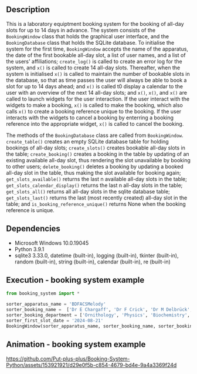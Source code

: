 ## Description 
This is a laboratory equiptment booking system for the booking of all-day slots for up to 14 days in advance. The system consists of the `BookingWindow` class that holds the graphical user interface, and the `BookingDatabase` class that holds the SQLite database. To initialise the system for the first time, `BookingWindow` accepts the name of the apparatus, the date of the first bookable all-day slot, a list of user names, and a list of the users' affiliations; `create_log()` is called to create an error log for the system, and `x()` is called to create 14 all-day slots.  Thereafter, when the system is initialised `x()` is called to maintain the number of bookable slots in the database, so that as time passes the user will always be able to book a slot for up to 14 days ahead; and `x()` is called t0 display a calendar to the user with an overview of the next 14 all-day slots; and `x()`, `x()`, and `x()` are  called to launch widgets for the user interaction. If the user interact with the widgets to make a booking, `x()` is called to make the booking, which also calls `x()` to create a booking reference unique to the booking. If the user interacts with the widgets to cancel a booking by enterring a booking reference into the appropriate widget, `x()` is called to cancel the booking.       

The methods of the `BookingDatabase` class are called from `BookingWindow`. `create_table()` creates an empty SQLite database table for holding bookings of all-day slots; `create_slots()` creates bookable all-day slots in the table; `create_booking()` creates a booking in the table by updating of an existing available all-day slot, thus rendering the slot unavailable by booking to other users; `delete_booking()` deletes a booking by updating a booked all-day slot in the table, thus making the slot available for booking again; `get_slots_available()` returns the last n available all-day slots in the table; `get_slots_calendar_display()` returns the last n all-day slots in the table; `get_slots_all()` returns all all-day slots in the sqlite database table; `get_slots_last()` returns the last (most recently created) all-day slot in the table; and `is_booking_reference_unique()` returns None when the booking reference is unique.  


## Dependencies
* Microsoft Windows 10.0.19045
* Python 3.9.1
* sqlite3 3.33.0, datetime (built-in), logging (built-in), tkinter (built-in), random (built-in), string (built-in), calendar (built-in), re (built-in)
 
## Execution - booking system example   
```python
from booking_system import *

sorter_apparatus_name = 'BDFACSMelody'
sorter_booking_name =  ['Dr E Chargaff', 'Dr F Crick', 'Dr M Delbrück', 'Dr L Pauling', 'Dr J Watson'] 
sorter_booking_department = ['Ornithology', 'Physics', 'Biochemistry', 'Chemistry']
sorter_first_slot_date = '2024-08-21'
BookingWindow(sorter_apparatus_name, sorter_booking_name, sorter_booking_department, sorter_first_slot_date)
```

## Animation - booking system example
https://github.com/Put-plus-plus/Booking-System-Python/assets/153921921/d29e0f5b-c854-4679-bd4e-9a4a3369f24d




